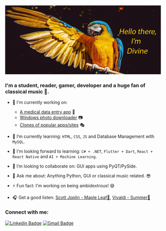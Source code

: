 <!-- ![Header image](https://raw.githubusercontent.com/CHR-onicles/CHR-onicles/main/images/hi_img.jpg) 
-->
![Header-image](images/hi_img.jpg)

<!--
Here are some ideas to get you started:

-  I’m currently working on ...
- 🌱 I’m currently learning ...
- 👯 I’m looking to collaborate on ...
- 🤔 I’m looking for help with ...
- 💬 Ask me about ...
- 📫 How to reach me: ...
- 😄 Pronouns: ...
- ⚡ Fun fact: ...
-->
### I'm a student, reader, gamer, developer and a huge fan of classical music 🎼.

- 🔭 I'm currently working on:
    - [A medical data entry app][med] 🏥 
    - [Windows photo downloader][spotty] 📷
    - [Clones of popular apps/sites][clones] 🎭


- 🌱 I’m currently learning: `HTML`, `CSS`, `JS` and Database Management with `MySQL`.
- 🏁 I'm looking forward to learning: `C# + .NET`, `Flutter + Dart`, `React + React Native` and `AI + Machine Learning`.
- 👯 I’m looking to collaborate on: GUI apps using PyQT/PySide.
- 💬 Ask me about: Anything Python, GUI or classical music related. 😎    
- ⚡ Fun fact: I'm working on being ambidextrous! 😅
- 🎧 Get a good listen: [Scott Joplin - Maple Leaf🎵](https://www.youtube.com/watch?v=rBInnwV21DM), 
  [Vivaldi - Summer🎵](https://www.youtube.com/watch?v=H_3JiTfmuzg)


<!-- Logos-->
### Connect with me:
<!-- <a href="https://www.linkedin.com/in/divine-a-522b791ab/"><img src="https://img.shields.io/badge/linkedin-%230077B5.svg?&style=for-the-badge&logo=linkedin&logoColor=white" /></a>
-->
[![Linkedin Badge](https://img.shields.io/badge/-DivineAnum-blue?style=flat-square&logo=Linkedin&logoColor=white&link=https://www.linkedin.com/in/divine-a-522b791ab/)](https://www.linkedin.com/in/divine-a-522b791ab/)
[![Gmail Badge](https://img.shields.io/badge/-tpandivine48@gmail.com-d14836?style=flat-square&logo=Gmail&logoColor=white&link=mailto:tpandivine48@gmail.com)](mailto:tpandivine48@gmail.com)
              

<!-- Links -->
[med]: https://github.com/CHR-onicles/Medical_Bills_Program
[spotty]: https://github.com/CHR-onicles/SpotlightProgramGUI
[clones]: https://github.com/CHR-onicles/Clone_Wars
